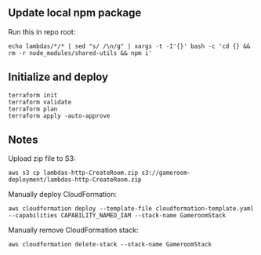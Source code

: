 ## Update local npm package

Run this in repo root:

```
echo lambdas/*/* | sed "s/ /\n/g" | xargs -t -I'{}' bash -c 'cd {} && rm -r node_modules/shared-utils && npm i'
```

## Initialize and deploy

```
terraform init
terraform validate
terraform plan
terraform apply -auto-approve
```

## Notes

Upload zip file to S3:

```
aws s3 cp lambdas-http-CreateRoom.zip s3://gameroom-deployment/lambdas-http-CreateRoom.zip
```

Manually deploy CloudFormation:

```
aws cloudformation deploy --template-file cloudformation-template.yaml --capabilities CAPABILITY_NAMED_IAM --stack-name GameroomStack
```

Manually remove CloudFormation stack:

```
aws cloudformation delete-stack --stack-name GameroomStack
```
